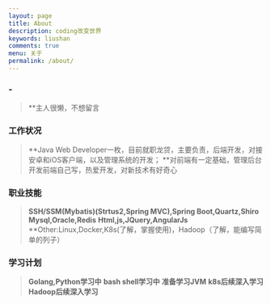 ```yaml
---
layout: page
title: About
description: coding改变世界
keywords: liushan
comments: true
menu: 关于
permalink: /about/
---
```


### -
> **主人很懒，不想留言 

### 工作状况
> **Java Web Developer一枚，目前就职龙贷，主要负责，后端开发，对接安卓和iOS客户端，以及管理系统的开发；
> **对前端有一定基础，管理后台开发前端自己写，热爱开发，对新技术有好奇心

### 职业技能

> **SSH/SSM(Mybatis)(Strtus2,Spring MVC),Spring Boot,Quartz,Shiro**
> **Mysql,Oracle,Redis**
> **Html,js,JQuery,AngularJs**
> **Other:Linux,Docker,K8s(了解，掌握使用)，Hadoop（了解，能编写简单的列子）


### 学习计划
> **Golang,Python学习中**
> **bash shell学习中**
> **准备学习JVM**
> **k8s后续深入学习**
> **Hadoop后续深入学习**



